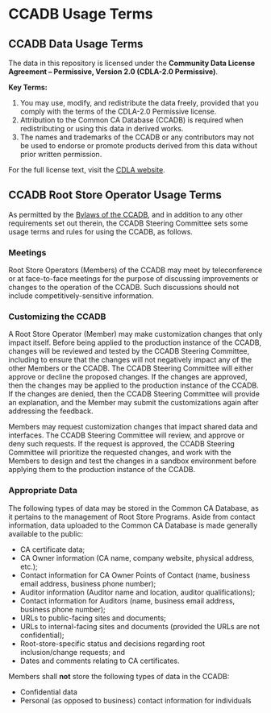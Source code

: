# CCADB Usage Terms #

## CCADB Data Usage Terms ##

The data in this repository is licensed under the **Community Data License Agreement – Permissive, Version 2.0 (CDLA-2.0 Permissive)**.

**Key Terms:**

1. You may use, modify, and redistribute the data freely, provided that you comply with the terms of the CDLA-2.0 Permissive license.
2. Attribution to the Common CA Database (CCADB) is required when redistributing or using this data in derived works.
3. The names and trademarks of the CCADB or any contributors may not be used to endorse or promote products derived from this data without prior written permission.

For the full license text, visit the [CDLA website](https://cdla.dev/permissive-2-0/).


## CCADB Root Store Operator Usage Terms ##
As permitted by the [Bylaws of the CCADB](Bylaws.md), 
and in addition to any other requirements set out 
therein, the CCADB Steering Committee sets some usage terms and rules for using 
the CCADB, as follows.

### Meetings ###

Root Store Operators (Members) of the CCADB may meet by teleconference or 
at face-to-face meetings for the purpose of discussing improvements or changes 
to the operation of the CCADB. Such discussions should not include 
competitively-sensitive information. 

### Customizing the CCADB ###

A Root Store Operator (Member) may make customization changes that only impact itself. 
Before being applied to the production instance of the CCADB, 
changes will be reviewed and tested by the CCADB Steering Committee, 
including to ensure that the changes will not negatively impact any of the 
other Members or the CCADB. The CCADB Steering Committee will either approve or decline 
the proposed changes. If the changes are approved, then the changes may be applied to the 
production instance of the CCADB. If the changes are denied, then the 
CCADB Steering Committee will 
provide an explanation, and the Member may submit the 
customizations again after addressing the feedback.

Members may request customization changes that impact shared data 
and interfaces. The CCADB Steering Committee will review, and approve or 
deny such requests. If the request is approved, the CCADB Steering Committee will prioritize the 
requested changes, and work with the Members to design and test the changes in 
a sandbox environment before applying them to the production instance of the 
CCADB.

### Appropriate Data ###

The following types of data may be stored in the Common CA 
Database, as it pertains to the management of Root Store Programs. 
Aside from contact information, data uploaded to the Common CA Database is 
made generally available to the public:

* CA certificate data;
* CA Owner information (CA name, company website, physical address, etc.);
* Contact information for CA Owner Points of Contact (name, business email address, business phone number);
* Auditor information (Auditor name and location, auditor qualifications);
* Contact information for Auditors (name, business email address, business phone number);
* URLs to public-facing sites and documents;
* URLs to internal-facing sites and documents (provided the URLs are not
  confidential);
* Root-store-specific status and decisions regarding root inclusion/change
  requests; and
* Dates and comments relating to CA certificates.

Members shall **not** store the following types of data in the CCADB:

* Confidential data
* Personal (as opposed to business) contact information for individuals
